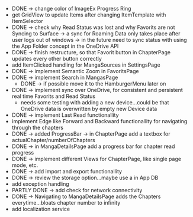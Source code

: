﻿- DONE -> change color of ImageEx Progress Ring
- get GridView to update Items after changing ItemTemplate with ItemSelector
- DONE -> check why Read Status was lost and why Favorits are not Syncing to Surface -> a sync for Roaming Data only takes place after user logs out of windows -> in the future need to sync status with using the App Folder concept in the OneDrive API
- DONE -> finish restructure, so that Favorit button in ChapterPage updates every other button correctly
- add ItemClicked handling for MangaSources in SettingsPage
- DONE -> implement Semantic Zoom in FavoritsPage
- DONE -> implement Search in MangasPage
  - DONE -> if possible move it to the HamburgerMenu later on
- DONE -> implement sync over OneDrive, for consistent and persistent real time Favorits and Read Status
  - needs some testing with adding a new device...could be that OneDrive data is overwritten by empty new Device data
- DONE -> implement Last Read functionallity
- implement Edge like Forward and Backward functionallity for navigating through the chapters
- DONE -> added ProgressBar -> in ChapterPage add a textbox for actualChapter/numberOfChapters
- DONE -> in MangaDetailsPage add a progress bar for chapter read progress
- DONE -> implement different Views for ChapterPage, like single page mode, etc.
- DONE -> add import and export functionallity
- DONE -> review the storage option...maybe use a in App DB
- add exception handling
- PARTLY DONE -> add check for network connectivity
- DONE -> Navigating to MangaDetailsPage adds the Chapters everytime...bloats chapter number to infinity
- add localization service